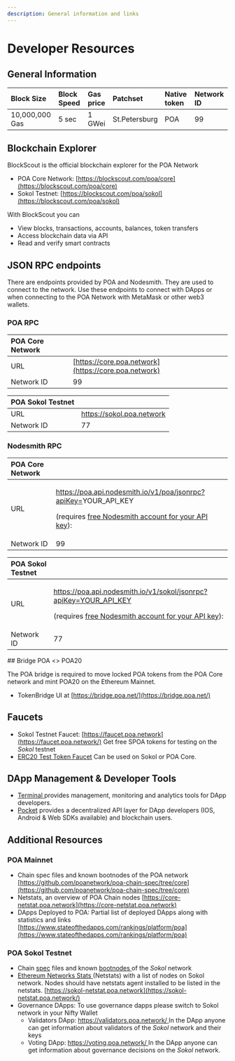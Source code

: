 ```yaml
---
description: General information and links
---
```


# Developer Resources

## General Information <a id="general-information"></a>

| Block Size | Block Speed | Gas price | Patchset | Native token | Network ID |
| :--- | :--- | :--- | :--- | :--- | :--- |
| 10,000,000 Gas | 5 sec | 1 GWei | St.Petersburg | POA | 99 |

## Blockchain Explorer <a id="blockchain-explorer"></a>

BlockScout is the official blockchain explorer for the POA Network

* POA Core Network: [https://blockscout.com/poa/core](https://blockscout.com/poa/core)
* Sokol Testnet: [https://blockscout.com/poa/sokol](https://blockscout.com/poa/sokol)

With BlockScout you can

* View blocks, transactions, accounts, balances, token transfers
* Access blockchain data via API
* Read and verify smart contracts

## JSON RPC endpoints <a id="json-rpc-endpoints"></a>

There are endpoints provided by POA and Nodesmith. They are used to connect to the network. Use these endpoints to connect with DApps or when connecting to the POA Network with MetaMask or other web3 wallets.

### POA RPC <a id="poa-rpc"></a>

| ​POA Core Network | ​ |
| :--- | :--- |
| URL | ​[https://core.poa.network](https://core.poa.network) |
| Network ID | 99 |

| **POA Sokol Testnet** |  |
| :--- | :--- |
| URL | https://sokol.poa.network |
| Network ID | 77 |

### **Nodesmith RPC** <a id="nodesmith-rpc"></a>

<table>
  <thead>
    <tr>
      <th style="text-align:left">&#x200B;POA Core Network</th>
      <th style="text-align:left">&#x200B;</th>
    </tr>
  </thead>
  <tbody>
    <tr>
      <td style="text-align:left">URL</td>
      <td style="text-align:left">
        <p>&#x200B;<a href="https://poa.api.nodesmith.io/v1/dai/jsonrpc?apiKey=YOUR_API_KEY">https://poa.api.nodesmith.io/v1/poa/jsonrpc?apiKey=</a>&#x200B;YOUR_API_KEY</p>
        <p>(requires <a href="https://nodesmith.io/docs/#/overview/httpsQuickstart">free Nodesmith account for your API key</a>):</p>
      </td>
    </tr>
    <tr>
      <td style="text-align:left">Network ID</td>
      <td style="text-align:left">99</td>
    </tr>
  </tbody>
</table><table>
  <thead>
    <tr>
      <th style="text-align:left">POA Sokol Testnet</th>
      <th style="text-align:left">&#x200B;</th>
    </tr>
  </thead>
  <tbody>
    <tr>
      <td style="text-align:left">URL</td>
      <td style="text-align:left">
        <p><a href="https://poa.api.nodesmith.io/v1/sokol/jsonrpc?apiKey=YOUR_API_KEY">https://poa.api.nodesmith.io/v1/sokol/jsonrpc?apiKey=YOUR_API_KEY</a>
        </p>
        <p>(requires <a href="https://nodesmith.io/docs/#/overview/httpsQuickstart">free Nodesmith account for your API key</a>):</p>
      </td>
    </tr>
    <tr>
      <td style="text-align:left">Network ID</td>
      <td style="text-align:left">77</td>
    </tr>
  </tbody>
</table>## Bridge POA &lt;&gt; POA20 <a id="bridge-dai-less-than-greater-than-xdai"></a>

The POA bridge is required to move locked POA tokens from the POA Core network and mint POA20 on the Ethereum Mainnet.

* TokenBridge UI at [https://bridge.poa.net/](https://bridge.poa.net/)

## **Faucets** <a id="additional-resources"></a>

* Sokol Testnet Faucet: [https://faucet.poa.network](https://faucet.poa.network/) Get free SPOA tokens for testing on the _Sokol_ testnet 
* [ERC20 Test Token Faucet](erc20-test-token-faucet.md) Can be used on Sokol or POA Core. 

## DApp Management & Developer Tools

* [Terminal ](https://terminal.co)provides management, monitoring and analytics tools for DApp developers. 
* [Pocket](https://www.pokt.network/) provides a decentralized API layer for DApp developers \(IOS, Android & Web SDKs available\) and blockchain users.

## **Additional Resources** <a id="additional-resources"></a>

### **POA Mainnet**

* Chain spec files and known bootnodes of the POA network [https://github.com/poanetwork/poa-chain-spec/tree/core](https://github.com/poanetwork/poa-chain-spec/tree/core)
* Netstats, an overview of POA Chain nodes [https://core-netstat.poa.network](https://core-netstat.poa.network)
* DApps Deployed to POA: Partial list of deployed DApps along with statistics and links [https://www.stateofthedapps.com/rankings/platform/poa](https://www.stateofthedapps.com/rankings/platform/poa)

### POA Sokol Testnet

* Chain [spec](https://github.com/poanetwork/poa-chain-spec/blob/sokol/spec.json) files and known [bootnodes ](https://github.com/poanetwork/poa-chain-spec/blob/sokol/bootnodes.txt)of the _Sokol_ network
* [Ethereum Networks Stats ](https://github.com/cubedro/eth-netstats)\(Netstats\) with a list of nodes on Sokol network. Nodes should have netstats agent installed to be listed in the netstats. [https://sokol-netstat.poa.network](https://sokol-netstat.poa.network/)
* Governance DApps: To use governance dapps please switch to Sokol network in your Nifty Wallet
  * Validators DApp: [https://validators.poa.network/ ](https://validators.poa.network/) In the DApp anyone can get information about validators of the _Sokol_ network and their keys
  * Voting DApp: [https://voting.poa.network/ ](https://voting.poa.network/) In the DApp anyone can get information about governance decisions on the _Sokol_ network.

